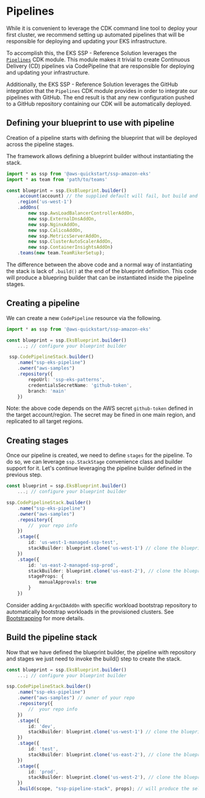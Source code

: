 # Pipelines

While it is convenient to leverage the CDK command line tool to deploy your first cluster, we recommend setting up automated pipelines that will be responsible for deploying and updating your EKS infrastructure. 

To accomplish this, the EKS SSP - Reference Solution leverages the [`Pipelines`](https://docs.aws.amazon.com/cdk/api/latest/docs/pipelines-readme.html) CDK module. This module makes it trivial to create Continuous Delivery (CD) pipelines via CodePipeline that are responsible for deploying and updating your infrastructure. 

Additionally, the EKS SSP - Reference Solution leverages the GitHub integration that the `Pipelines` CDK module provides in order to integrate our pipelines with GitHub. The end result is that any new configuration pushed to a GitHub repository containing our CDK will be automatically deployed.

## Defining your blueprint to use with pipeline

Creation of a pipeline starts with defining the blueprint that will be deployed across the pipeline stages.

The framework allows defining a blueprint builder without instantiating the stack.

```typescript
import * as ssp from '@aws-quickstart/ssp-amazon-eks'
import * as team from 'path/to/teams'

const blueprint = ssp.EksBlueprint.builder()
    .account(account) // the supplied default will fail, but build and synth will pass
    .region('us-west-1')
    .addOns(
        new ssp.AwsLoadBalancerControllerAddOn, 
        new ssp.ExternalDnsAddOn,
        new ssp.NginxAddOn,
        new ssp.CalicoAddOn,
        new ssp.MetricsServerAddOn,
        new ssp.ClusterAutoScalerAddOn,
        new ssp.ContainerInsightsAddOn)
    .teams(new team.TeamRikerSetup);
```

The difference between the above code and a normal way of instantiating the stack is lack of `.build()` at the end of the blueprint definition.
This code will produce a bluepring builder that can be instantiated inside the pipeline stages.

## Creating a pipeline

We can create a new `CodePipeline` resource via the following. 

```typescript
import * as ssp from '@aws-quickstart/ssp-amazon-eks'

const blueprint = ssp.EksBlueprint.builder()
    ...; // configure your blueprint builder

 ssp.CodePipelineStack.builder()
    .name("ssp-eks-pipeline")
    .owner("aws-samples")
    .repository({
        repoUrl: 'ssp-eks-patterns',
        credentialsSecretName: 'github-token',
        branch: 'main'
    })
```

Note: the above code depends on the AWS secret `github-token` defined in the target account/region. The secret may be fined in one main region, and replicated to all target regions. 

## Creating stages 

Once our pipeline is created, we need to define `stages` for the pipeline. To do so, we can leverage `ssp.StackStage` convenience class and builder support for it. Let's continue leveraging the pipeline builder defined in the previous step.  

```typescript
const blueprint = ssp.EksBlueprint.builder()
    ...; // configure your blueprint builder

ssp.CodePipelineStack.builder()
    .name("ssp-eks-pipeline")
    .owner("aws-samples")
    .repository({
        //  your repo info
    }) 
    .stage({
        id: 'us-west-1-managed-ssp-test',
        stackBuilder: blueprint.clone('us-west-1') // clone the blueprint to customize for the stage. You can add more add-ons, teams here. 
    })
    .stage({
        id: 'us-east-2-managed-ssp-prod',
        stackBuilder: blueprint.clone('us-east-2'), // clone the blueprint to customize for the stage. You can add more add-ons, team, here.
        stageProps: {
            manualApprovals: true
        }
    })
```

Consider adding `ArgoCDAddOn` with specific workload bootstrap repository to automatically bootstrap workloads in the provisioned clusters.
See [Bootstrapping](./addons/argo-cd.md#Bootstrapping) for more details.

## Build the pipeline stack

Now that we have defined the blueprint builder, the pipeline with repository and stages we just need to invoke the build() step to create the stack.

```typescript
const blueprint = ssp.EksBlueprint.builder()
    ...; // configure your blueprint builder

ssp.CodePipelineStack.builder()
    .name("ssp-eks-pipeline")
    .owner("aws-samples") // owner of your repo
    .repository({
        //  your repo info
    }) 
    .stage({
        id: 'dev',
        stackBuilder: blueprint.clone('us-west-1') // clone the blueprint to customize for the stage. You can add more add-ons, teams here. 
    })
    .stage({
        id: 'test',
        stackBuilder: blueprint.clone('us-east-2'), // clone the blueprint to customize for the stage. You can add more add-ons, team, here.
    })
    .stage({
        id: 'prod',
        stackBuilder: blueprint.clone('us-west-2'), // clone the blueprint to customize for the stage. You can add more add-ons, team, here.
    })
    .build(scope, "ssp-pipeline-stack", props); // will produce the self-mutating pipeline in the target region and start provisioning the defined blueprints.

```
